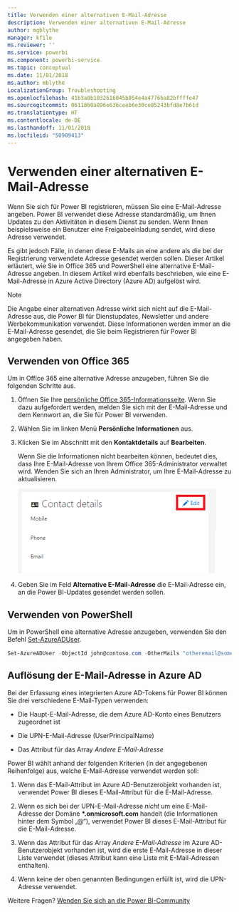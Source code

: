 ```yaml
---
title: Verwenden einer alternativen E-Mail-Adresse
description: Verwenden einer alternativen E-Mail-Adresse
author: mgblythe
manager: kfile
ms.reviewer: ''
ms.service: powerbi
ms.component: powerbi-service
ms.topic: conceptual
ms.date: 11/01/2018
ms.author: mblythe
LocalizationGroup: Troubleshooting
ms.openlocfilehash: 41b3a0b1032616045b854e4a4776ba82bffffe47
ms.sourcegitcommit: 0611860a896e636ceeb6e30ce85243bfd8e7b61d
ms.translationtype: HT
ms.contentlocale: de-DE
ms.lasthandoff: 11/01/2018
ms.locfileid: "50909413"
---
```

# <a name="using-an-alternate-email-address"></a>Verwenden einer alternativen E-Mail-Adresse

Wenn Sie sich für Power BI registrieren, müssen Sie eine E-Mail-Adresse angeben. Power BI verwendet diese Adresse standardmäßig, um Ihnen Updates zu den Aktivitäten in diesem Dienst zu senden. Wenn Ihnen beispielsweise ein Benutzer eine Freigabeeinladung sendet, wird diese Adresse verwendet.

Es gibt jedoch Fälle, in denen diese E-Mails an eine andere als die bei der Registrierung verwendete Adresse gesendet werden sollen. Dieser Artikel erläutert, wie Sie in Office 365 und PowerShell eine alternative E-Mail-Adresse angeben. In diesem Artikel wird ebenfalls beschrieben, wie eine E-Mail-Adresse in Azure Active Directory (Azure AD) aufgelöst wird.

> [!NOTE]
> Die Angabe einer alternativen Adresse wirkt sich nicht auf die E-Mail-Adresse aus, die Power BI für Dienstupdates, Newsletter und andere Werbekommunikation verwendet.  Diese Informationen werden immer an die E-Mail-Adresse gesendet, die Sie beim Registrieren für Power BI angegeben haben.

## <a name="use-office-365"></a>Verwenden von Office 365

Um in Office 365 eine alternative Adresse anzugeben, führen Sie die folgenden Schritte aus.

1. Öffnen Sie Ihre [persönliche Office 365-Informationsseite](https://portal.office.com/account/#personalinfo). Wenn Sie dazu aufgefordert werden, melden Sie sich mit der E-Mail-Adresse und dem Kennwort an, die Sie für Power BI verwenden.

1. Wählen Sie im linken Menü **Persönliche Informationen** aus.

1. Klicken Sie im Abschnitt mit den **Kontaktdetails** auf **Bearbeiten**.

    Wenn Sie die Informationen nicht bearbeiten können, bedeutet dies, dass Ihre E-Mail-Adresse von Ihrem Office 365-Administrator verwaltet wird. Wenden Sie sich an Ihren Administrator, um Ihre E-Mail-Adresse zu aktualisieren.

    ![Kontaktdetails](media/service-admin-alternate-email-address-for-power-bi/contact-details.png)

1. Geben Sie im Feld **Alternative E-Mail-Adresse** die E-Mail-Adresse ein, an die Power BI-Updates gesendet werden sollen.

## <a name="use-powershell"></a>Verwenden von PowerShell

Um in PowerShell eine alternative Adresse anzugeben, verwenden Sie den Befehl [Set-AzureADUser](/powershell/module/azuread/set-azureaduser/).

```powershell
Set-AzureADUser -ObjectId john@contoso.com -OtherMails "otheremail@somedomain.com"
```

## <a name="email-address-resolution-in-azure-ad"></a>Auflösung der E-Mail-Adresse in Azure AD

Bei der Erfassung eines integrierten Azure AD-Tokens für Power BI können Sie drei verschiedene E-Mail-Typen verwenden:

* Die Haupt-E-Mail-Adresse, die dem Azure AD-Konto eines Benutzers zugeordnet ist

* Die UPN-E-Mail-Adresse (UserPrincipalName)

* Das Attribut für das Array *Andere E-Mail-Adresse*

Power BI wählt anhand der folgenden Kriterien (in der angegebenen Reihenfolge) aus, welche E-Mail-Adresse verwendet werden soll:

1. Wenn das E-Mail-Attribut im Azure AD-Benutzerobjekt vorhanden ist, verwendet Power BI dieses E-Mail-Attribut für die E-Mail-Adresse.

1. Wenn es sich bei der UPN-E-Mail-Adresse *nicht* um eine E-Mail-Adresse der Domäne **\*.onmicrosoft.com** handelt (die Informationen hinter dem Symbol „@“), verwendet Power BI dieses E-Mail-Attribut für die E-Mail-Adresse.

1. Wenn das Attribut für das Array *Andere E-Mail-Adresse* im Azure AD-Benutzerobjekt vorhanden ist, wird die erste E-Mail-Adresse in dieser Liste verwendet (dieses Attribut kann eine Liste mit E-Mail-Adressen enthalten).

1. Wenn keine der oben genannten Bedingungen erfüllt ist, wird die UPN-Adresse verwendet.

Weitere Fragen? [Wenden Sie sich an die Power BI-Community](http://community.powerbi.com/)

